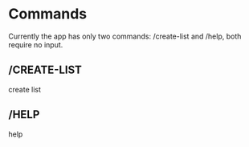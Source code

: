 # Commands

Currently the app has only two commands: /create-list and /help, both require no input.

## /CREATE-LIST

create list

## /HELP

help
